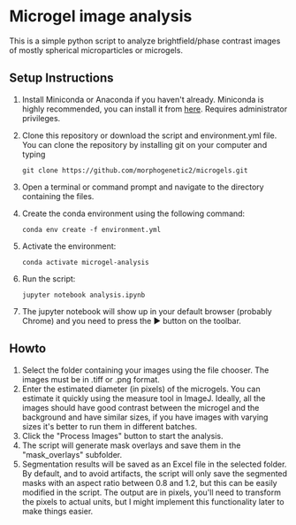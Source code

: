 # Microgel image analysis
 This is a simple python script to analyze brightfield/phase contrast images of mostly spherical microparticles or microgels.

 ## Setup Instructions

1. Install Miniconda or Anaconda if you haven't already. Miniconda is highly recommended, you can install it from [here](https://repo.anaconda.com/miniconda/Miniconda3-latest-Windows-x86_64.exe). Requires administrator privileges.

2. Clone this repository or download the script and environment.yml file. You can clone the repository by installing git on your computer and typing
   ```
   git clone https://github.com/morphogenetic2/microgels.git
   ```


3. Open a terminal or command prompt and navigate to the directory containing the files.

4. Create the conda environment using the following command:
   ```
   conda env create -f environment.yml
   ```

5. Activate the environment:
   ```
   conda activate microgel-analysis
   ```

6. Run the script:
   ```
   jupyter notebook analysis.ipynb
   ```

7. The jupyter notebook will show up in your default browser (probably Chrome) and you need to press the ▶ button on the toolbar.

## Howto

1. Select the folder containing your images using the file chooser. The images must be in .tiff or .png format.
2. Enter the estimated diameter (in pixels) of the microgels. You can estimate it quickly using the measure tool in ImageJ. Ideally, all the images should have good contrast between the microgel and the background and have similar sizes, if you have images with varying sizes it's better to run them in different batches.
3. Click the "Process Images" button to start the analysis.
4. The script will generate mask overlays and save them in the "mask_overlays" subfolder.
5. Segmentation results will be saved as an Excel file in the selected folder. By default, and to avoid artifacts, the script will only save the segmented masks with an aspect ratio between 0.8 and 1.2, but this can be easily modified in the script. The output are in pixels, you'll need to transform the pixels to actual units, but I might implement this functionality later to make things easier.
